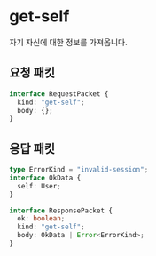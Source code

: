 # get-self

자기 자신에 대한 정보를 가져옵니다.

## 요청 패킷

```typescript
interface RequestPacket {
  kind: "get-self";
  body: {};
}
```

## 응답 패킷

```typescript
type ErrorKind = "invalid-session";
interface OkData {
  self: User;
}

interface ResponsePacket {
  ok: boolean;
  kind: "get-self";
  body: OkData | Error<ErrorKind>;
}
```
